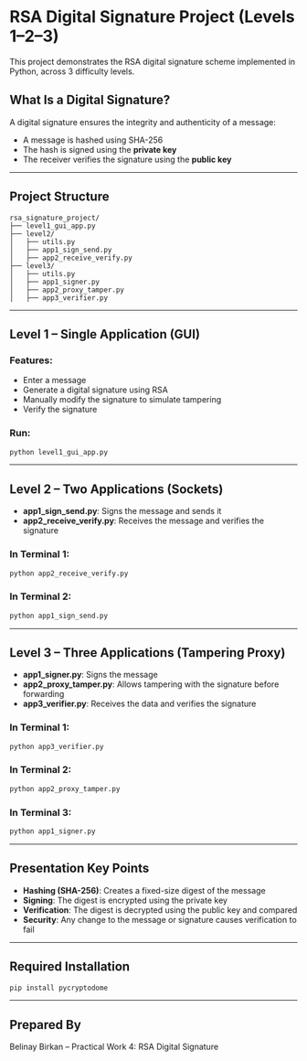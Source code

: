 # RSA Digital Signature Project (Levels 1–2–3)

This project demonstrates the RSA digital signature scheme implemented in Python, across 3 difficulty levels.

## What Is a Digital Signature?

A digital signature ensures the integrity and authenticity of a message:
- A message is hashed using SHA-256
- The hash is signed using the **private key**
- The receiver verifies the signature using the **public key**

---

## Project Structure

```
rsa_signature_project/
├── level1_gui_app.py
├── level2/
│   ├── utils.py
│   ├── app1_sign_send.py
│   ├── app2_receive_verify.py
├── level3/
│   ├── utils.py
│   ├── app1_signer.py
│   ├── app2_proxy_tamper.py
│   ├── app3_verifier.py
```

---

## Level 1 – Single Application (GUI)

### Features:
- Enter a message
- Generate a digital signature using RSA
- Manually modify the signature to simulate tampering
- Verify the signature

### Run:
```bash
python level1_gui_app.py
```

---

## Level 2 – Two Applications (Sockets)

- **app1_sign_send.py**: Signs the message and sends it
- **app2_receive_verify.py**: Receives the message and verifies the signature

### In Terminal 1:
```bash
python app2_receive_verify.py
```

### In Terminal 2:
```bash
python app1_sign_send.py
```

---

## Level 3 – Three Applications (Tampering Proxy)

- **app1_signer.py**: Signs the message
- **app2_proxy_tamper.py**: Allows tampering with the signature before forwarding
- **app3_verifier.py**: Receives the data and verifies the signature

### In Terminal 1:
```bash
python app3_verifier.py
```

### In Terminal 2:
```bash
python app2_proxy_tamper.py
```

### In Terminal 3:
```bash
python app1_signer.py
```

---

## Presentation Key Points

- **Hashing (SHA-256)**: Creates a fixed-size digest of the message
- **Signing**: The digest is encrypted using the private key
- **Verification**: The digest is decrypted using the public key and compared
- **Security**: Any change to the message or signature causes verification to fail

---

## Required Installation

```bash
pip install pycryptodome
```

---

## Prepared By
Belinay Birkan – Practical Work 4: RSA Digital Signature
